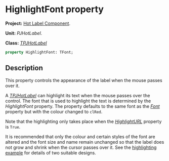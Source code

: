 # HighlightFont property #

**Project:** [Hot Label Component](../API.md).

**Unit:** _PJHotLabel_.

**Class:** _[TPJHotLabel](../API/TPJHotLabel.md)_

```pascal
property HighlightFont: TFont;
```

## Description ##

This property controls the appearance of the label when the mouse passes over it.

A _[TPJHotLabel](../API/TPJHotLabel.md)_ can highlight its text when the mouse passes over the control. The font that is used to highlight the text is determined by the _HighlightFont_ property. The property defaults to the same font as the _[Font](../API/TPJHotLabel-Font.md)_ property but with the colour changed to `clRed`.

Note that the highlighting only takes place when the _[HighlightURL](../API/TPJHotLabel-HighlightURL.md)_ property is `True`.

It is recommended that only the colour and certain styles of the font are altered and the font size and name remain unchanged so that the label does not grow and shrink when the cursor passes over it. See the [highlighting example](../Examples/Example1.md) for details of two suitable designs.